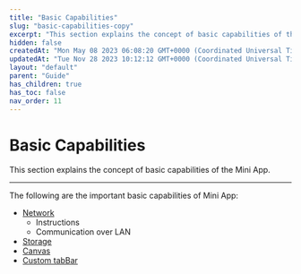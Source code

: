 ```yaml
---
title: "Basic Capabilities"
slug: "basic-capabilities-copy"
excerpt: "This section explains the concept of basic capabilities of the Mini App."
hidden: false
createdAt: "Mon May 08 2023 06:08:20 GMT+0000 (Coordinated Universal Time)"
updatedAt: "Tue Nov 28 2023 10:12:12 GMT+0000 (Coordinated Universal Time)"
layout: "default"
parent: "Guide"
has_children: true
has_toc: false
nav_order: 11
---
```

# Basic Capabilities 
This section explains the concept of basic capabilities of the Mini App.

***

The following are the important basic capabilities of Mini App:

- [Network](basic-capabilities/network)
  - Instructions
  - Communication over LAN
- [Storage](basic-capabilities/storage)
- [Canvas](basic-capabilities/canvas)
- [Custom tabBar](basic-capabilities/custom-tabbar)
